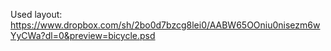 Used layout: https://www.dropbox.com/sh/2bo0d7bzcg8lei0/AABW65OOniu0nisezm6wYyCWa?dl=0&preview=bicycle.psd
